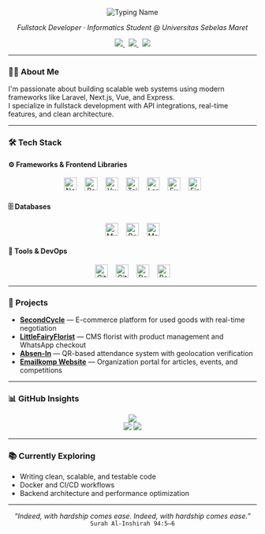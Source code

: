 <!-- Header with typing animation (only name) -->

<p align="center">
  <img src="https://readme-typing-svg.demolab.com?font=Fira+Code&size=28&pause=1000&color=ffffff&center=true&vCenter=true&width=700&lines=Muhammad+Haekal+Alif+Putra" alt="Typing Name" />
</p>

<p align="center">
  <em>Fullstack Developer · Informatics Student @ Universitas Sebelas Maret</em>
</p>

<p align="center">
  <a href="https://haekal-portfolio.vercel.app" target="_blank">
    <img src="https://img.shields.io/badge/Portfolio-000000?style=flat&logo=vercel&logoColor=white" />
  </a>
  &nbsp;
  <a href="mailto:haekalalifputra@gmail.com">
    <img src="https://img.shields.io/badge/Email-D14836?style=flat&logo=gmail&logoColor=white" />
  </a>
  &nbsp;
  <a href="https://linkedin.com/in/muhammad-haekal-alif-putra" target="_blank">
    <img src="https://img.shields.io/badge/LinkedIn-0A66C2?style=flat&logo=linkedin&logoColor=white" />
  </a>
</p>

---

### 🧑‍💻 About Me

I'm passionate about building scalable web systems using modern frameworks like Laravel, Next.js, Vue, and Express.  
I specialize in fullstack development with API integrations, real-time features, and clean architecture.

---

### 🛠️ Tech Stack

#### ⚙️ Frameworks & Frontend Libraries
<p align="center">
  <img src="https://cdn.simpleicons.org/nextdotjs/000000" alt="Next.js" title="Next.js" style="height:26px; margin: 0 6px;" />
  <img src="https://cdn.simpleicons.org/react/61DAFB" alt="React" title="React" style="height:26px; margin: 0 6px;" />
  <img src="https://cdn.simpleicons.org/vuedotjs/4FC08D" alt="Vue.js" title="Vue.js" style="height:26px; margin: 0 6px;" />
  <img src="https://cdn.simpleicons.org/tailwindcss/06B6D4" alt="TailwindCSS" title="TailwindCSS" style="height:26px; margin: 0 6px;" />
  <img src="https://cdn.simpleicons.org/laravel/FF2D20" alt="Laravel" title="Laravel" style="height:26px; margin: 0 6px;" />
  <img src="https://cdn.simpleicons.org/express/000000" alt="Express.js" title="Express.js" style="height:26px; margin: 0 6px;" />
  <img src="https://cdn.simpleicons.org/firebase/FFCA28" alt="Firebase" title="Firebase" style="height:26px; margin: 0 6px;" />
</p>

#### 🗄️ Databases
<p align="center">
  <img src="https://cdn.simpleicons.org/mysql/4479A1" alt="MySQL" title="MySQL" style="height:26px; margin: 0 6px;" />
  <img src="https://cdn.simpleicons.org/postgresql/336791" alt="PostgreSQL" title="PostgreSQL" style="height:26px; margin: 0 6px;" />
  <img src="https://cdn.simpleicons.org/mongodb/47A248" alt="MongoDB" title="MongoDB" style="height:26px; margin: 0 6px;" />
</p>

#### 🧰 Tools & DevOps
<p align="center">
  <img src="https://cdn.simpleicons.org/git/F05032" alt="Git" title="Git" style="height:26px; margin: 0 6px;" />
  <img src="https://cdn.simpleicons.org/github/181717" alt="GitHub" title="GitHub" style="height:26px; margin: 0 6px;" />
  <img src="https://cdn.simpleicons.org/docker/2496ED" alt="Docker" title="Docker" style="height:26px; margin: 0 6px;" />
  <img src="https://cdn.simpleicons.org/postman/FF6C37" alt="Postman" title="Postman" style="height:26px; margin: 0 6px;" />
</p>

---

### 🚀 Projects

- [**SecondCycle**](https://github.com/haekalalifputra/secondcycle) — E-commerce platform for used goods with real-time negotiation
- [**LittleFairyFlorist**](https://github.com/haekalalifputra/littlefairyflorist) — CMS florist with product management and WhatsApp checkout
- [**Absen-In**](https://github.com/haekalalifputra/absen-in) — QR-based attendance system with geolocation verification
- [**Emailkomp Website**](https://github.com/haekalalifputra/emailkomp-website) — Organization portal for articles, events, and competitions

---

### 📊 GitHub Insights

<p align="center">
  <img src="https://github-profile-summary-cards.vercel.app/api/cards/profile-details?username=HaekalAlif&theme=github_dark" />
  <br />
  <img src="https://github-profile-summary-cards.vercel.app/api/cards/repos-per-language?username=HaekalAlif&theme=github_dark" />
  <img src="https://github-profile-summary-cards.vercel.app/api/cards/most-commit-language?username=HaekalAlif&theme=github_dark" />
</p>

---

### 📚 Currently Exploring

- Writing clean, scalable, and testable code  
- Docker and CI/CD workflows  
- Backend architecture and performance optimization  

---

<p align="center">
  <i>“Indeed, with hardship comes ease. Indeed, with hardship comes ease.”</i><br />
  <code>Surah Al-Inshirah 94:5–6</code>
</p>
